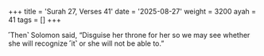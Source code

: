 +++
title = 'Surah 27, Verses 41'
date = '2025-08-27'
weight = 3200
ayah = 41
tags = []
+++

˹Then˺ Solomon said, “Disguise her throne for her so we may see whether she will recognize ˹it˺ or she will not be able to.”
